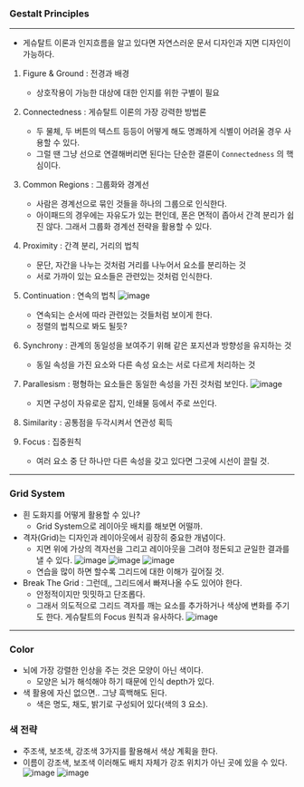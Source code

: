 ### Gestalt Principles
---

- 게슈탈트 이론과 인지흐름을 알고 있다면 자연스러운 문서 디자인과 지면 디자인이 가능하다.

1. Figure & Ground : 전경과 배경
    - 상호작용이 가능한 대상에 대한 인지를 위한 구별이 필요
2. Connectedness : 게슈탈트 이론의 가장 강력한 방법론
    - 두 물체, 두 버튼의 텍스트 등등이 어떻게 해도 명쾌하게 식별이 어려울 경우 사용할 수 있다.
    - 그럴 땐 그냥 선으로 연결해버리면 된다는 단순한 결론이 `Connectedness` 의 핵심이다.
3. Common Regions : 그룹화와 경계선
    - 사람은 경계선으로 묶인 것들을 하나의 그룹으로 인식한다.
    - 아이패드의 경우에는 자유도가 있는 편인데, 폰은 면적이 좁아서 간격 분리가 쉽진 않다. 그래서 그룹화 경계선 전략을 활용할 수 있다.
4. Proximity : 간격 분리, 거리의 법칙
    - 문단, 자간을 나누는 것처럼 거리를 나누어서 요소를 분리하는 것
    - 서로 가까이 있는 요소들은 관련있는 것처럼 인식한다.


5. Continuation : 연속의 법칙
     ![image](image9.png)
    - 연속되는 순서에 따라 관련있는 것들처럼 보이게 한다.
    - 정렬의 법칙으로 봐도 될듯?

6. Synchrony : 관계의 동일성을 보여주기 위해 같은 포지션과 방향성을 유지하는 것
    - 동일 속성을 가진 요소와 다른 속성 요소는 서로 다르게 처리하는 것

7. Parallesism : 평형하는 요소들은 동일한 속성을 가진 것처럼 보인다.
    ![image](image10.png)
    - 지면 구성이 자유로운 잡지, 인쇄물 등에서 주로 쓰인다.

8. Similarity : 공통점을 두각시켜서 연관성 획득

9. Focus : 집중원칙
    - 여러 요소 중 단 하나만 다른 속성을 갖고 있다면 그곳에 시선이 끌릴 것.

---

### Grid System

- 흰 도화지를 어떻게 활용할 수 있나?
    - Grid System으로 레이아웃 배치를 해보면 어떨까.
- 격자(Grid)는 디자인과 레이아웃에서 굉장히 중요한 개념이다.
    - 지면 위에 가상의 격자선을 그리고 레이아웃을 그려야 정돈되고 균일한 결과를 낼 수 있다.
    ![image](image11.png)
    ![image](image12.png)
    ![image](image13.png)
    - 연습을 많이 하면 할수록 그리드에 대한 이해가 깊어질 것.
- Break The Grid : 그런데,, 그리드에서 빠져나올 수도 있어야 한다.
    - 안정적이지만 밋밋하고 단조롭다.
    - 그래서 의도적으로 그리드 격자를 깨는 요소를 추가하거나 색상에 변화를 주기도 한다. 게슈탈트의 Focus 원칙과 유사하다.
    ![image](image14.png)

---

### Color

- 뇌에 가장 강렬한 인상을 주는 것은 모양이 아닌 색이다.
    - 모양은 뇌가 해석해야 하기 때문에 인식 depth가 있다.
- 색 활용에 자신 없으면.. 그냥 흑백해도 된다.
    - 색은 명도, 채도, 밝기로 구성되어 있다(색의 3 요소).

### 색 전략
- 주조색, 보조색, 강조색 3가지를 활용해서 색상 계획을 한다.
- 이름이 강조색, 보조색 이러해도 배치 자체가 강조 위치가 아닌 곳에 있을 수 있다.
![image](image15.png)
![image](image16.png)